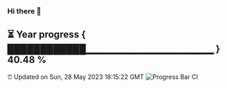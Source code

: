 ### Hi there 👋
⏳ Year progress { ████████████▁▁▁▁▁▁▁▁▁▁▁▁▁▁▁▁▁▁ } 40.48 %
---
⏰ Updated on Sun, 28 May 2023 18:15:22 GMT
![Progress Bar CI](https://github.com/liununu/liununu/workflows/Progress%20Bar%20CI/badge.svg)
